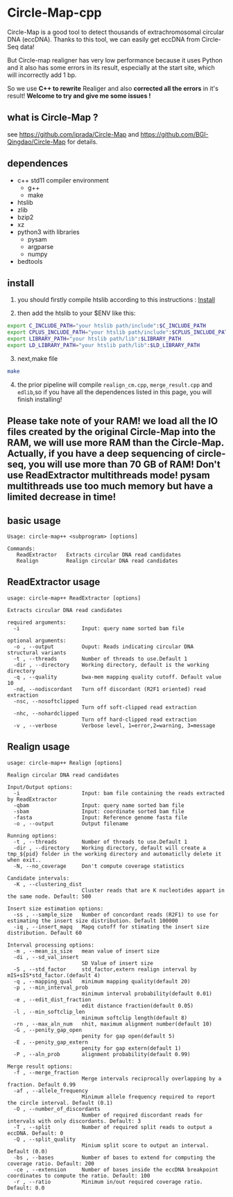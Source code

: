 # Circle-Map-cpp
Circle-Map is a good tool to detect thousands of extrachromosomal circular DNA (eccDNA). Thanks to this tool, we can easily get eccDNA from Circle-Seq data!

But Circle-map realigner has very low performance because it uses Python and it also has some errors in its result, especially at the start site, which will incorrectly add 1 bp.

So we use **C++ to rewrite** Realiger and also **corrected all the errors** in it's result! **Welcome to try and give me some issues !**

## what is Circle-Map ?

see https://github.com/iprada/Circle-Map and https://github.com/BGI-Qingdao/Circle-Map for details.


## dependences

* c++ std11 compiler environment
  * g++
  * make
* htslib
* zlib
* bzip2
* xz
* python3 with libraries 
  * pysam
  * argparse
  * numpy
* bedtools
  
## install 

1. you should firstly compile htslib according to this instructions : [Install](https://github.com/samtools/htslib/blob/develop/INSTALL)

2. then add the htslib to your $ENV like this:
```bash
export C_INCLUDE_PATH="your htslib path/include":$C_INCLUDE_PATH
export CPLUS_INCLUDE_PATH="your htslib path/include":$CPLUS_INCLUDE_PATH
export LIBRARY_PATH="your htslib path/lib":$LIBRARY_PATH
export LD_LIBRARY_PATH="your htslib path/lib":$LD_LIBRARY_PATH
```
3. next,make file
```bash
make
```

4. the prior pipeline will compile `realign_cm.cpp`, `merge_result.cpp` and `edlib`,so if you have all the dependences listed in this page, you will finish installing!


## Please take note of your RAM! we load all the IO files created by the original Circle-Map into the RAM, we will use more RAM than the Circle-Map. Actually, if you have a deep sequencing of circle-seq, you will use more than 70 GB of RAM! Don't use ReadExtractor multithreads mode! pysam multithreads use too much memory but have a limited decrease in time!

## basic usage 

```
Usage: circle-map++ <subprogram> [options]

Commands:
   ReadExtractor   Extracts circular DNA read candidates
   Realign         Realign circular DNA read candidates

```
## ReadExtractor usage

```
usage: circle-map++ ReadExtractor [options]

Extracts circular DNA read candidates

required arguments:
  -i                    Input: query name sorted bam file

optional arguments:
  -o , --output         Ouput: Reads indicating circular DNA structural variants
  -t , --threads        Number of threads to use.Default 1
  -dir , --directory    Working directory, default is the working directory
  -q , --quality        bwa-mem mapping quality cutoff. Default value 10
  -nd, --nodiscordant   Turn off discordant (R2F1 oriented) read extraction
  -nsc, --nosoftclipped
                        Turn off soft-clipped read extraction
  -nhc, --nohardclipped
                        Turn off hard-clipped read extraction
  -v , --verbose        Verbose level, 1=error,2=warning, 3=message

```

## Realign usage

```
usage: circle-map++ Realign [options]

Realign circular DNA read candidates

Input/Output options:
  -i                    Input: bam file containing the reads extracted by ReadExtractor
  -qbam                 Input: query name sorted bam file
  -sbam                 Input: coordinate sorted bam file
  -fasta                Input: Reference genome fasta file
  -o , --output         Output filename

Running options:
  -t , --threads        Number of threads to use.Default 1
  -dir , --directory    Working directory, default will create a tmp_${pid} folder in the working directory and automaticlly delete it when exit..
  -N, --no_coverage     Don't compute coverage statistics

Candidate intervals:
  -K , --clustering_dist
                        Cluster reads that are K nucleotides appart in the same node. Default: 500

Insert size estimation options:
  -ss , --sample_size   Number of concordant reads (R2F1) to use for estimating the insert size distribution. Default 100000
  -iq , --insert_mapq   Mapq cutoff for stimating the insert size distribution. Default 60

Interval processing options:
  -m , --mean_is_size   mean value of insert size
  -di , --sd_val_insert
                        SD Value of insert size
  -S , --std_factor     std_factor,extern realign interval by mIS+sIS*std_factor.(default 4)
  -q , --mapping_qual   minimum mapping quality(default 20)
  -p , --min_interval_prob
                        minimum interval probability(default 0.01)
  -e , --edit_dist_fraction
                        edit distance fraction(default 0.05)
  -l , --min_softclip_len
                        minimum softclip length(default 8)
  -rn , --max_aln_num   nhit, maximum alignment number(default 10)
  -G , --penity_gap_open
                        penity for gap open(default 5)
  -E , --penity_gap_extern
                        penity for gap extern(default 1)
  -P , --aln_prob       alignment probability(default 0.99)

Merge result options:
  -f , --merge_fraction
                        Merge intervals reciprocally overlapping by a fraction. Default 0.99
  -af , --allele_frequency
                        Minimum allele frequency required to report the circle interval. Default (0.1)
  -O , --number_of_discordants
                        Number of required discordant reads for intervals with only discordants. Default: 3
  -T , --split          Number of required split reads to output a eccDNA. Default: 0
  -Q , --split_quality
                        Minium split score to output an interval. Default (0.0)
  -bs , --bases         Number of bases to extend for computing the coverage ratio. Default: 200
  -ce , --extension     Number of bases inside the eccDNA breakpoint coordinates to compute the ratio. Default: 100
  -r , --ratio          Minimum in/out required coverage ratio. Default: 0.0

```

